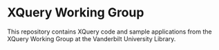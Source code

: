 # XQuery Working Group

This repository contains XQuery code and sample applications from the XQuery Working Group at the Vanderbilt University Library.
